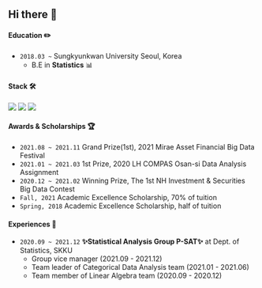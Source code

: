 
## Hi there 👋


#### Education ✏️
- `2018.03 ~` Sungkyunkwan University Seoul, Korea
    - B.E in **Statistics** 📊

#### Stack 🛠
<img src="https://img.shields.io/badge/R-276DC3?style=flat-square&logo=R&logoColor=white"/> <img src="https://img.shields.io/badge/Python-3776AB?style=flat-square&logo=Python&logoColor=white"/> <img src="https://img.shields.io/badge/Tableau-E97627?style=for-the-badge&logo=Tableau&logoColor=white">

#### Awards & Scholarships 🏆
- `2021.08 ~ 2021.11` Grand Prize(1st), 2021 Mirae Asset Financial Big Data Festival
- `2021.01 ~ 2021.03` 1st Prize, 2020 LH COMPAS Osan-si Data Analysis Assignment
- `2020.12 ~ 2021.02` Winning Prize, The 1st NH Investment & Securities Big Data Contest
- `Fall, 2021` Academic Excellence Scholarship, 70% of tuition
- `Spring, 2018` Academic Excellence Scholarship, half of tuition 


#### Experiences 👊
- `2020.09 ~ 2021.12` **✨Statistical Analysis Group P-SAT✨** at Dept. of Statistics, SKKU
  - Group vice manager (2021.09 - 2021.12)
  - Team leader of Categorical Data Analysis team (2021.01 - 2021.06)
  - Team member of Linear Algebra team (2020.09 - 2020.12)
 


<!--
**novemberand/novemberand** is a ✨ _special_ ✨ repository because its `README.md` (this file) appears on your GitHub profile.

Here are some ideas to get you started:

- 🔭 I’m currently working on ...
- 🌱 I’m currently learning ...
- 👯 I’m looking to collaborate on ...
- 🤔 I’m looking for help with ...
- 💬 Ask me about ...
- 📫 How to reach me: ...
- 😄 Pronouns: ...
- ⚡ Fun fact: ...
-->
